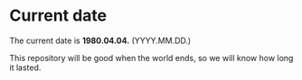 # Current date

The current date is **1980.04.04.** (YYYY.MM.DD.)

This repository will be good when the world ends, so we will know how long it lasted.